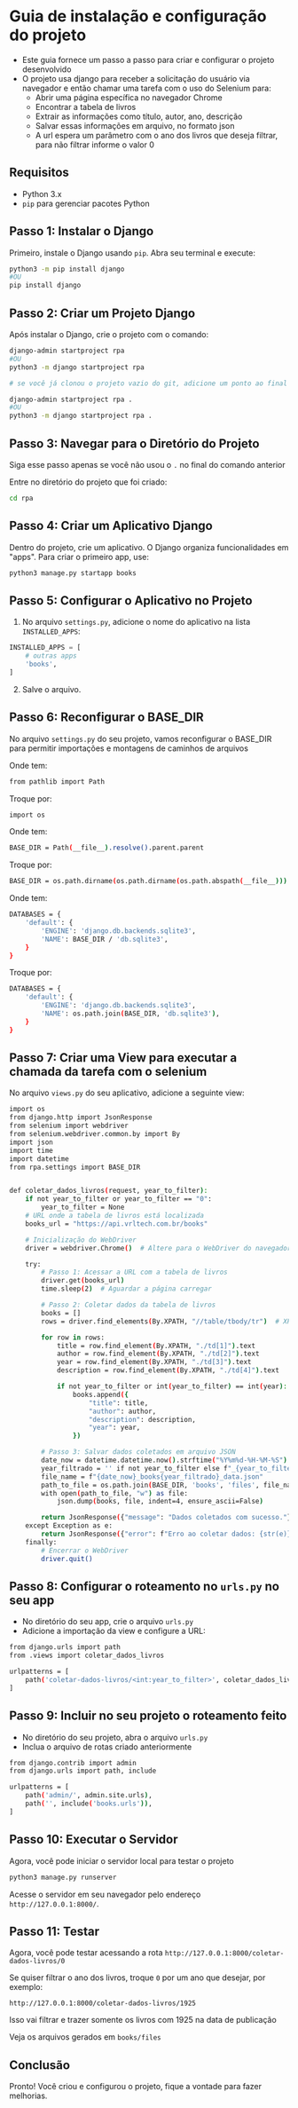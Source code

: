 # Guia de instalação e configuração do projeto
- Este guia fornece um passo a passo para criar e configurar o projeto desenvolvido
- O projeto usa django para receber a solicitação do usuário via navegador e então chamar uma tarefa com o uso do Selenium para: 
  - Abrir uma página específica no navegador Chrome
  - Encontrar a tabela de livros
  - Extrair as informações como título, autor, ano, descrição
  - Salvar essas informações em arquivo, no formato json
  - A url espera um parâmetro com o ano dos livros que deseja filtrar, para não filtrar informe o valor 0

## Requisitos

- Python 3.x
- `pip` para gerenciar pacotes Python

## Passo 1: Instalar o Django

Primeiro, instale o Django usando `pip`. Abra seu terminal e execute:

```bash
python3 -m pip install django
#OU
pip install django
```

## Passo 2: Criar um Projeto Django

Após instalar o Django, crie o projeto com o comando:

```bash
django-admin startproject rpa
#OU
python3 -m django startproject rpa

# se você já clonou o projeto vazio do git, adicione um ponto ao final do comando, para não criar outra subpasta, assim:

django-admin startproject rpa .
#OU
python3 -m django startproject rpa .
```

## Passo 3: Navegar para o Diretório do Projeto
Siga esse passo apenas se você não usou o `.` no final do comando anterior

Entre no diretório do projeto que foi criado:

```bash
cd rpa
```

## Passo 4: Criar um Aplicativo Django

Dentro do projeto, crie um aplicativo. O Django organiza funcionalidades em "apps". Para criar o primeiro app, use:

```bash
python3 manage.py startapp books
```

## Passo 5: Configurar o Aplicativo no Projeto

1. No arquivo `settings.py`, adicione o nome do aplicativo na lista `INSTALLED_APPS`:

```python
INSTALLED_APPS = [
    # outras apps
    'books',
]
```

2. Salve o arquivo.

## Passo 6: Reconfigurar o BASE_DIR
No arquivo `settings.py` do seu projeto, vamos reconfigurar o BASE_DIR para permitir importações e montagens de caminhos de arquivos

Onde tem:
```bash
from pathlib import Path
```
Troque por:
```bash
import os
```

Onde tem:
```bash
BASE_DIR = Path(__file__).resolve().parent.parent
```
Troque por:
```bash
BASE_DIR = os.path.dirname(os.path.dirname(os.path.abspath(__file__)))
```

Onde tem:
```bash
DATABASES = {
    'default': {
        'ENGINE': 'django.db.backends.sqlite3',
        'NAME': BASE_DIR / 'db.sqlite3',
    }
}
```
Troque por:
```bash
DATABASES = {
    'default': {
        'ENGINE': 'django.db.backends.sqlite3',
        'NAME': os.path.join(BASE_DIR, 'db.sqlite3'),
    }
}
```

## Passo 7: Criar uma View para executar a chamada da tarefa com o selenium
No arquivo `views.py` do seu aplicativo, adicione a seguinte view:

```bash
import os
from django.http import JsonResponse
from selenium import webdriver
from selenium.webdriver.common.by import By
import json
import time
import datetime
from rpa.settings import BASE_DIR


def coletar_dados_livros(request, year_to_filter):
    if not year_to_filter or year_to_filter == "0":
        year_to_filter = None
    # URL onde a tabela de livros está localizada
    books_url = "https://api.vrltech.com.br/books"

    # Inicialização do WebDriver
    driver = webdriver.Chrome()  # Altere para o WebDriver do navegador que você usa

    try:
        # Passo 1: Acessar a URL com a tabela de livros
        driver.get(books_url)
        time.sleep(2)  # Aguardar a página carregar

        # Passo 2: Coletar dados da tabela de livros
        books = []
        rows = driver.find_elements(By.XPATH, "//table/tbody/tr")  # XPath do elemento

        for row in rows:
            title = row.find_element(By.XPATH, "./td[1]").text
            author = row.find_element(By.XPATH, "./td[2]").text
            year = row.find_element(By.XPATH, "./td[3]").text
            description = row.find_element(By.XPATH, "./td[4]").text

            if not year_to_filter or int(year_to_filter) == int(year):
                books.append({
                    "title": title,
                    "author": author,
                    "description": description,
                    "year": year,
                })

        # Passo 3: Salvar dados coletados em arquivo JSON
        date_now = datetime.datetime.now().strftime("%Y%m%d-%H-%M-%S")
        year_filtrado = '' if not year_to_filter else f"_{year_to_filter}"
        file_name = f"{date_now}_books{year_filtrado}_data.json"
        path_to_file = os.path.join(BASE_DIR, 'books', 'files', file_name)
        with open(path_to_file, "w") as file:
            json.dump(books, file, indent=4, ensure_ascii=False)

        return JsonResponse({"message": "Dados coletados com sucesso."})
    except Exception as e:
        return JsonResponse({"error": f"Erro ao coletar dados: {str(e)}"}, status=500)
    finally:
        # Encerrar o WebDriver
        driver.quit()
```

## Passo 8: Configurar o roteamento no `urls.py` no seu app
- No diretório do seu app, crie o arquivo `urls.py`
- Adicione a importação da view e configure a URL:

```bash
from django.urls import path
from .views import coletar_dados_livros

urlpatterns = [
    path('coletar-dados-livros/<int:year_to_filter>', coletar_dados_livros, name='coletar-dados-livros'),
]
```

## Passo 9: Incluir no seu projeto o roteamento feito 
- No diretório do seu projeto, abra o arquivo `urls.py`
- Inclua o arquivo de rotas criado anteriormente

```bash
from django.contrib import admin
from django.urls import path, include

urlpatterns = [
    path('admin/', admin.site.urls),
    path('', include('books.urls')),
]
```

## Passo 10: Executar o Servidor
Agora, você pode iniciar o servidor local para testar o projeto

```bash
python3 manage.py runserver
```

Acesse o servidor em seu navegador pelo endereço `http://127.0.0.1:8000/`.

## Passo 11: Testar
Agora, você pode testar acessando a rota `http://127.0.0.1:8000/coletar-dados-livros/0`

Se quiser filtrar o ano dos livros, troque `0` por um ano que desejar, por exemplo:

`http://127.0.0.1:8000/coletar-dados-livros/1925`

Isso vai filtrar e trazer somente os livros com 1925 na data de publicação

Veja os arquivos gerados em `books/files`

## Conclusão

Pronto! Você criou e configurou o projeto, fique a vontade para fazer melhorias.
